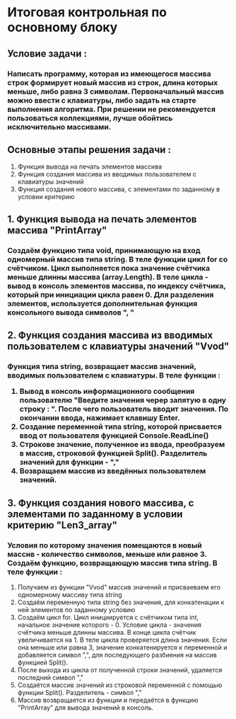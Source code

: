<h1>Итоговая контрольная по основному блоку </h1>

<h2>Условие задачи : </h2>

<h3> 
Написать программу, которая из имеющегося массива строк формирует новый массив из строк, длина которых меньше, либо равна 3 символам. Первоначальный массив можно ввести с клавиатуры, либо задать на старте выполнения алгоритма. При решении не рекомендуется пользоваться коллекциями, лучше обойтись исключительно массивами.
</h3>

<h2>Основные этапы решения задачи : </h2>

<ol>
  <li>Функция вывода на печать элементов массива</li>
  <li>Функция создания массива из вводимых пользователем с клавиатуры значений</li>
  <li>Функция создания нового массива, с элементами по заданному в условии критерию</li>
</ol>

<h2>1. Функция вывода на печать элементов массива "PrintArray"</h2>
<h3>Создаём функцию типа void, принимающую на вход одномерный массив типа string. В теле функции цикл for со счётчиком. Цикл выполняется пока значение счётчика меньше  длинны массива (array.Length). В теле цикла - вывод в консоль элементов массива, по индексу счётчика, который при инициации цикла равен 0. Для разделения элементов, используется дополнительная функция консольного вывода символов ", "</h3>

<h2>2. Функция создания массива из вводимых пользователем с клавиатуры значений "Vvod"</h2>
<h3>Функция типа string, возвращает массив значений, вводимых пользователем с клавиатуры. В теле функции :
<ol><li>Вывод в консоль информационного сообщения пользователю "Введите значения череp запятую в одну строку : ". После чего пользователь вводит значения. По окончании ввода, нажимает клавишу Enter.</li>
<li>Создание переменной типа string, которой присвается ввод от пользователя функцией Console.ReadLine() </li>
<li> Строкове значение, полученное из ввода, преобразуем в массив, строковой функцией Split(). Разделитель значений для функции - ","</li>
<li>Возвращаем массив из введённых пользователем значений.</li>
</ol>

<h2>3. Функция создания нового массива, с элементами по заданному в условии критерию "Len3_array"</h2>
<h3> Условия по которому значения помещаются в новый массив - количество символов, меньше или равное 3. Создаём функцию, возвращающую массив типа string. В теле функции : </h3>
<ol>
<li> Получаем из функции "Vvod" массив значений и присваеваем его одномерному массиву типа string</li>
<li> Создаём переменную типа string без значения, для конкатенации к ней элементов по заданному условию </li>
<li> Создаём цикл for. Цикл инициируется с счётчиком типа int, начальное значение которого - 0. Условие цикла - значения счётчика меньше длинны массива. В конце цикла счётчик увеличивается на 1. В теле цикла проверяется длина значения. Если она меньше или равна 3, значение конкатенируется к переменной и добавляется символ ",", для последующего разбиения на массив функцией Split().  </li>
<li>После выхода из цикла от полученной строки значений, удаляется последний символ ","</li>
<li>Создаётся массив значений из строковой переменной с помощью функции Split(). Разделитель - символ ","</li>
<li>Массив возвращается из функции и передаётся в функцию "PrintArray" для вывода значений в консоль.</li>
</ol>